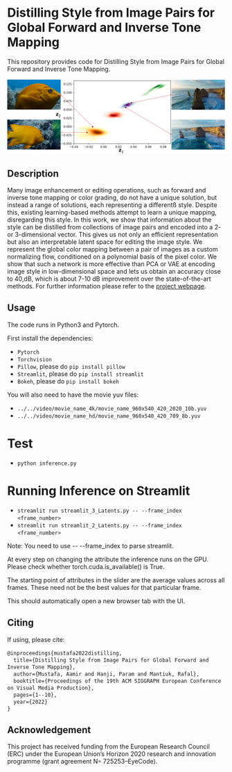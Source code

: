 

# Distilling Style from Image Pairs for Global Forward and Inverse Tone Mapping


This repository provides code for Distilling Style from Image Pairs for Global Forward and Inverse Tone Mapping.

![Figure 1](gif/teaser_distil_style.png)

## Description

Many image enhancement or editing operations, such as forward and inverse tone mapping or color grading, do not have a unique solution, but instead a range of solutions, each representing a differentß style. Despite this, existing learning-based methods attempt to learn a unique mapping, disregarding this style. In this work, we show that information about the style can be distilled from collections of image pairs and encoded into a 2- or 3-dimensional vector. This gives us not only an efficient representation but also an interpretable latent space for editing the image style. We represent the global color mapping between a pair of images as a custom normalizing flow, conditioned on a polynomial basis of the pixel color. We show that such a network is more effective than PCA or VAE at encoding image style in low-dimensional space and lets us obtain an accuracy close to 40\,dB, which is about 7-10 dB improvement over the state-of-the-art methods.
For further information please refer to the [project webpage](https://www.cl.cam.ac.uk/research/rainbow/projects/distil_style/).

## Usage

The code runs in Python3 and Pytorch.

First install the dependencies:
* `Pytorch` 
* `Torchvision` 
* `Pillow`, please do `pip install pillow`  
* `Streamlit`, please do `pip install streamlit`
* `Bokeh`, please do `pip install bokeh`

You will also need to have the movie yuv files:

* `../../video/movie_name_4k/movie_name_960x540_420_2020_10b.yuv`
* `../../video/movie_name_hd/movie_name_960x540_420_709_8b.yuv`

# Test
* `python inference.py`

# Running Inference on Streamlit
* `streamlit run streamlit_3_Latents.py -- --frame_index <frame_number>`
* `streamlit run streamlit_2_Latents.py -- --frame_index <frame_number>`

Note: You need to use -- --frame_index to parse streamlit.

At every step on changing the attribute the inference runs on the GPU. Please check whether torch.cuda.is_available() is True.

The starting point of attributes in the slider are the average values across all frames. These need not be the best values for that particular frame.

This should automatically open a new browser tab with the UI.

## Citing

If using, please cite:

```
@inproceedings{mustafa2022distilling,
  title={Distilling Style from Image Pairs for Global Forward and Inverse Tone Mapping},
  author={Mustafa, Aamir and Hanji, Param and Mantiuk, Rafal},
  booktitle={Proceedings of the 19th ACM SIGGRAPH European Conference on Visual Media Production},
  pages={1--10},
  year={2022}
}
```
## Acknowledgement

This project has received funding from the European Research Council (ERC) under the European Union’s Horizon 2020 research and innovation programme (grant agreement N◦ 725253–EyeCode).

